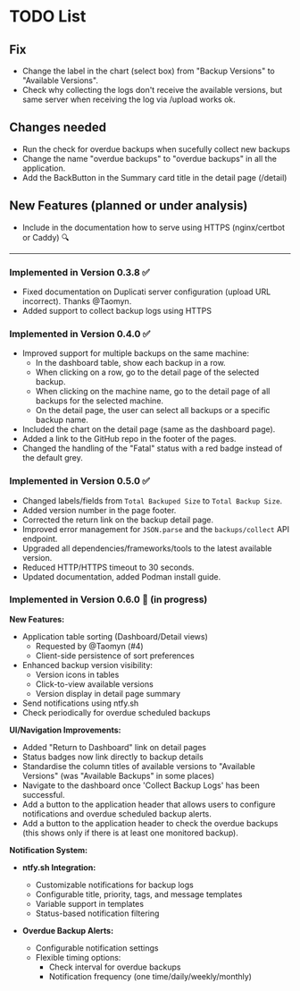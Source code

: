 # TODO List

## Fix

- Change the label in the chart (select box) from "Backup Versions" to "Available Versions".
- Check why collecting the logs don't receive the available versions, but same server when receiving the log via /upload works ok.

## Changes needed


- Run the check for overdue backups when sucefully collect new backups
- Change the name "overdue backups" to "overdue backups" in all the application.
- Add the BackButton in the Summary card title in the detail page (/detail)


## New Features (planned or under analysis)

- Include in the documentation how to serve using HTTPS (nginx/certbot or Caddy) 🔍

---

### Implemented in Version 0.3.8 ✅

- Fixed documentation on Duplicati server configuration (upload URL incorrect). Thanks @Taomyn.
- Added support to collect backup logs using HTTPS

### Implemented in Version 0.4.0 ✅

- Improved support for multiple backups on the same machine:
  - In the dashboard table, show each backup in a row.
  - When clicking on a row, go to the detail page of the selected backup.
  - When clicking on the machine name, go to the detail page of all backups for the selected machine.
  - On the detail page, the user can select all backups or a specific backup name.
- Included the chart on the detail page (same as the dashboard page).
- Added a link to the GitHub repo in the footer of the pages.
- Changed the handling of the "Fatal" status with a red badge instead of the default grey.

### Implemented in Version 0.5.0 ✅

- Changed labels/fields from `Total Backuped Size` to `Total Backup Size`.
- Added version number in the page footer.
- Corrected the return link on the backup detail page.
- Improved error management for `JSON.parse` and the `backups/collect` API endpoint.
- Upgraded all dependencies/frameworks/tools to the latest available version.
- Reduced HTTP/HTTPS timeout to 30 seconds.
- Updated documentation, added Podman install guide.

### Implemented in Version 0.6.0 🚧 (in progress)

**New Features:**
- Application table sorting (Dashboard/Detail views)
  - Requested by @Taomyn (#4)
  - Client-side persistence of sort preferences
- Enhanced backup version visibility:
  - Version icons in tables
  - Click-to-view available versions
  - Version display in detail page summary
- Send notifications using ntfy.sh 
- Check periodically for overdue scheduled backups

**UI/Navigation Improvements:**
- Added "Return to Dashboard" link on detail pages
- Status badges now link directly to backup details
- Standardise the column titles of available versions to "Available Versions" (was "Available Backups" in some places)
- Navigate to the dashboard once 'Collect Backup Logs' has been successful.
- Add a button to the application header that allows users to configure notifications and overdue scheduled backup alerts.
- Add a button to the application header to check the overdue backups (this shows only if there is at least one monitored backup).


**Notification System:**
- **ntfy.sh Integration:**
  - Customizable notifications for backup logs
  - Configurable title, priority, tags, and message templates
  - Variable support in templates
  - Status-based notification filtering

- **Overdue Backup Alerts:**
  - Configurable notification settings
  - Flexible timing options:
    - Check interval for overdue backups
    - Notification frequency (one time/daily/weekly/monthly)
